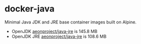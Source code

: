 # docker-java

Minimal Java JDK and JRE base container images built on Alpine.

- OpenJDK [aeonproject/java-jre](https://hub.docker.com/r/aeonproject/openjdk-jdk/) is 145.8 MB
- OpenJDK JRE [aeonproject/java-jre](https://hub.docker.com/r/aeonproject/openjdk-jre/) is 108.6 MB

